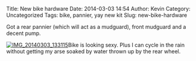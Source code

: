 Title: New bike hardware
Date: 2014-03-03 14:54
Author: Kevin
Category: Uncategorized
Tags: bike, pannier, yay new kit
Slug: new-bike-hardware

Got a rear pannier (which will act as a mudguard), front mudguard and a
decent pump.

[![IMG\_20140303\_133115](/images/2014/03/IMG_20140303_133115-300x225.jpg)](/images/2014/03/IMG_20140303_133115.jpg)Bike
is looking sexy. Plus I can cycle in the rain without getting my arse
soaked by water thrown up by the rear wheel.
